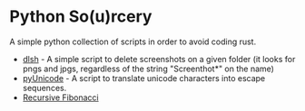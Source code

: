 # Python So(u)rcery  

A simple python collection of scripts in order to avoid coding rust.

* [dlsh](https://github.com/xavrb/pythonSo-u-rcery/tree/master/dlsh)  - A simple script to delete screenshots on a given folder (it looks for pngs and jpgs, regardless of the string "Screenthot*" on the name)  
* [pyUnicode](https://github.com/xavrb/pythonSo-u-rcery/tree/master/pyunicode)  - A script to translate unicode characters into escape sequences.  
* [Recursive Fibonacci](./fibonacci/src)  
